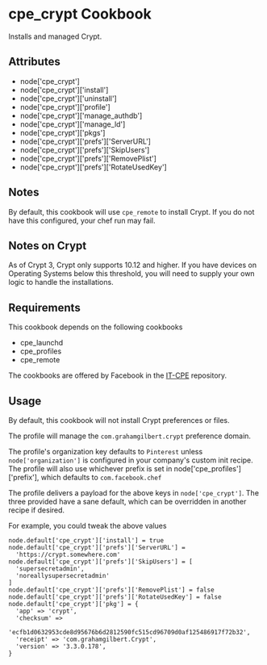 cpe_crypt Cookbook
========================
Installs and managed Crypt.


Attributes
----------
* node['cpe_crypt']
* node['cpe_crypt']['install']
* node['cpe_crypt']['uninstall']
* node['cpe_crypt']['profile']
* node['cpe_crypt']['manage_authdb']
* node['cpe_crypt']['manage_ld']
* node['cpe_crypt']['pkgs']
* node['cpe_crypt']['prefs']['ServerURL']
* node['cpe_crypt']['prefs']['SkipUsers']
* node['cpe_crypt']['prefs']['RemovePlist']
* node['cpe_crypt']['prefs']['RotateUsedKey']

Notes
-----
By default, this cookbook will use `cpe_remote` to install Crypt. If you do not have this configured, your chef run may fail.

Notes on Crypt
-----
As of Crypt 3, Crypt only supports 10.12 and higher. If you have devices on Operating Systems below this threshold, you will need to supply your own logic to handle the installations.

Requirements
-----
This cookbook depends on the following cookbooks
* cpe_launchd
* cpe_profiles
* cpe_remote

The cookbooks are offered by Facebook in the [IT-CPE](https://github.com/facebook/IT-CPE) repository.

Usage
-----
By default, this cookbook will not install Crypt preferences or files.

The profile will manage the `com.grahamgilbert.crypt` preference domain.

The profile's organization key defaults to `Pinterest` unless `node['organization']` is
configured in your company's custom init recipe. The profile will also use
whichever prefix is set in node['cpe_profiles']['prefix'], which defaults to `com.facebook.chef`

The profile delivers a payload for the above keys in `node['cpe_crypt']`.  The three provided have a sane default, which can be overridden in another recipe if desired.

For example, you could tweak the above values

    node.default['cpe_crypt']['install'] = true
    node.default['cpe_crypt']['prefs']['ServerURL'] =
      'https://crypt.somewhere.com'
    node.default['cpe_crypt']['prefs']['SkipUsers'] = [
      'supersecretadmin',
      'noreallysupersecretadmin'
    ]
    node.default['cpe_crypt']['prefs']['RemovePlist'] = false
    node.default['cpe_crypt']['prefs']['RotateUsedKey'] = false
    node.default['cpe_crypt']['pkg'] = {
      'app' => 'crypt',
      'checksum' =>
        'ecfb1d0632953cde8d95676b6d2812590fc515cd96709d0af125486917f72b32',
      'receipt' => 'com.grahamgilbert.Crypt',
      'version' => '3.3.0.178',
    }
